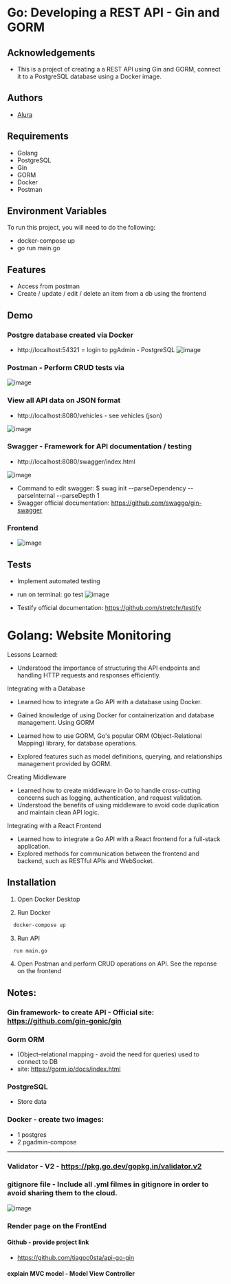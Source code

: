 # Go: Developing a REST API - Gin and GORM

## Acknowledgements

- This is a project of creating a a REST API using Gin and GORM, connect it to a PostgreSQL database using a Docker image.

## Authors

- [Alura](https://cursos.alura.com.br/formacao-go)

## Requirements

- Golang
- PostgreSQL
- Gin
- GORM
- Docker
- Postman

## Environment Variables

To run this project, you will need to do the following:

- docker-compose up
- go run main.go

## Features

- Access from postman
- Create / update / edit / delete an item from a db using the frontend

## Demo

### Postgre database created via Docker

- http://localhost:54321 = login to pgAdmin - PostgreSQL
  ![image](https://github.com/tiagoc0sta/class33/assets/63982700/4d4ec76a-e39e-491a-9e12-fb75afdfc0ed)

### Postman - Perform CRUD tests via

![image](https://github.com/tiagoc0sta/class33/assets/63982700/3e265af4-ba2e-46bd-a4fa-265a1e62999d)

### View all API data on JSON format

- http://localhost:8080/vehicles - see vehicles (json)

![image](https://github.com/tiagoc0sta/api-go-gin/assets/63982700/849edbb7-77df-4ac8-b69e-c746518141be)

### Swagger - Framework for API documentation / testing

- http://localhost:8080/swagger/index.html

![image](https://github.com/tiagoc0sta/api-go-gin/assets/63982700/dc73cebb-134c-41ce-ae20-2b9befc2eb43)

- Command to edit swagger: $ swag init --parseDependency --parseInternal --parseDepth 1
- Swagger official documentation: https://github.com/swaggo/gin-swagger

### Frontend

- ![image](https://github.com/tiagoc0sta/api-go-gin/assets/63982700/fa9a4315-fc01-4c77-942c-a66883ae6e5b)

## Tests

- Implement automated testing
- run on terminal: go test
  ![image](https://github.com/tiagoc0sta/api-go-gin/assets/63982700/87424b7e-1369-42de-9457-a9213d86384d)

- Testify official documentation: https://github.com/stretchr/testify

# Golang: Website Monitoring

Lessons Learned:

- Understood the importance of structuring the API endpoints and handling HTTP requests and responses efficiently.

Integrating with a Database

- Learned how to integrate a Go API with a database using Docker.
- Gained knowledge of using Docker for containerization and database management.
  Using GORM

- Learned how to use GORM, Go's popular ORM (Object-Relational Mapping) library, for database operations.
- Explored features such as model definitions, querying, and relationships management provided by GORM.

Creating Middleware

- Learned how to create middleware in Go to handle cross-cutting concerns such as logging, authentication, and request validation.
- Understood the benefits of using middleware to avoid code duplication and maintain clean API logic.

Integrating with a React Frontend

- Learned how to integrate a Go API with a React frontend for a full-stack application.
- Explored methods for communication between the frontend and backend, such as RESTful APIs and WebSocket.

## Installation

1. Open Docker Desktop

2. Run Docker

```bash
  docker-compose up
```

3. Run API

```bash
  run main.go
```

4. Open Postman and perform CRUD operations on API. See the reponse on the frontend

## Notes:

### Gin framework- to create API - Official site: https://github.com/gin-gonic/gin

### Gorm ORM

- (Object–relational mapping - avoid the need for queries) used to connect to DB
- site: https://gorm.io/docs/index.html

### PostgreSQL

- Store data

### Docker - create two images:

- 1 postgres
- 2 pgadmin-compose

---

### Validator - V2 - https://pkg.go.dev/gopkg.in/validator.v2

### gitignore file - Include all .yml filmes in gitignore in order to avoid sharing them to the cloud.

![image](https://github.com/tiagoc0sta/api-go-gin/assets/63982700/1fb13b62-61c2-4c9c-ab04-dded88dc19a5)

### Render page on the FrontEnd

#### Github - provide project link

- https://github.com/tiagoc0sta/api-go-gin

#### explain MVC model - Model View Controller
